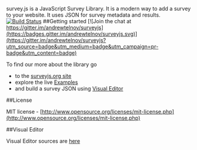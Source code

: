 survey.js is a JavaScript Survey Library. It is a modern way to add a survey to your website. It uses JSON for survey metadata and results.
[![Build Status](https://travis-ci.org/surveyjs/surveyjs.svg?branch=master)](https://travis-ci.org/surveyjs/surveyjs)
##Getting started
[![Join the chat at https://gitter.im/andrewtelnov/surveyjs](https://badges.gitter.im/andrewtelnov/surveyjs.svg)](https://gitter.im/andrewtelnov/surveyjs?utm_source=badge&utm_medium=badge&utm_campaign=pr-badge&utm_content=badge) 

To find our more about the library go
* to the [surveyjs.org site](http://surveyjs.org) 
* explore the live [Examples](http://surveyjs.org/examples/) 
* and build a survey JSON using [Visual Editor](http://surveyjs.org/builder/)

##License

MIT license - [http://www.opensource.org/licenses/mit-license.php](http://www.opensource.org/licenses/mit-license.php)


##Visual Editor

Visual Editor sources are [here](https://github.com/surveyjs/editor)
